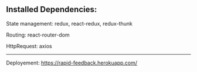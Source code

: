 ## Installed Dependencies:

State management: redux, react-redux, redux-thunk

Routing: react-router-dom

HttpRequest: axios

---

Deployement: https://rapid-feedback.herokuapp.com/
